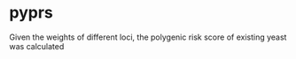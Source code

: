 # pyprs
Given the weights of different loci, the polygenic risk score of existing yeast was calculated
